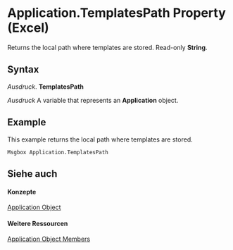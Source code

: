 
# Application.TemplatesPath Property (Excel)

Returns the local path where templates are stored. Read-only  **String**.


## Syntax

 _Ausdruck_. **TemplatesPath**

 _Ausdruck_ A variable that represents an **Application** object.


## Example

This example returns the local path where templates are stored.


```
Msgbox Application.TemplatesPath
```


## Siehe auch


#### Konzepte


[Application Object](19b73597-5cf9-4f56-8227-b5211f657f6f.md)
#### Weitere Ressourcen


[Application Object Members](http://msdn.microsoft.com/library/4cb9ca42-8d07-cc9c-2d80-4eb9a5921e1e%28Office.15%29.aspx)